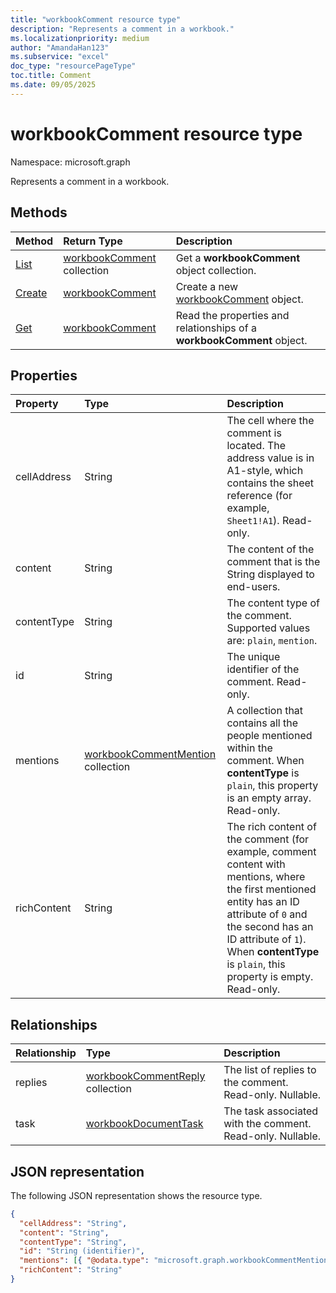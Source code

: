 ```yaml
---
title: "workbookComment resource type"
description: "Represents a comment in a workbook."
ms.localizationpriority: medium
author: "AmandaHan123"
ms.subservice: "excel"
doc_type: "resourcePageType"
toc.title: Comment
ms.date: 09/05/2025
---
```


# workbookComment resource type

Namespace: microsoft.graph

Represents a comment in a workbook.

## Methods

| Method       | Return Type | Description |
|:-------------|:------------|:------------|
| [List](../api/workbook-list-comments.md) | [workbookComment](workbookComment.md) collection | Get a **workbookComment** object collection. |
| [Create](../api/workbookcomment-post-comments.md) | [workbookComment](workbookcomment.md) | Create a new [workbookComment](../resources/workbookcomment.md) object. |
| [Get](../api/workbookcomment-get.md) | [workbookComment](workbookcomment.md) | Read the properties and relationships of a **workbookComment** object. |

## Properties

| Property     | Type        | Description |
|:-------------|:------------|:------------|
|cellAddress|String|The cell where the comment is located. The address value is in A1-style, which contains the sheet reference (for example, `Sheet1!A1`). Read-only.|
|content|String|The content of the comment that is the String displayed to end-users.|
|contentType|String|The content type of the comment. Supported values are: `plain`, `mention`.|
|id|String|The unique identifier of the comment. Read-only.|
|mentions|[workbookCommentMention](workbookcommentmention.md) collection|A collection that contains all the people mentioned within the comment. When **contentType** is `plain`, this property is an empty array. Read-only.|
|richContent|String|The rich content of the comment (for example, comment content with mentions, where the first mentioned entity has an ID attribute of `0` and the second has an ID attribute of `1`). When **contentType** is `plain`, this property is empty. Read-only.|

## Relationships

| Relationship | Type        | Description |
|:-------------|:------------|:------------|
|replies|[workbookCommentReply](workbookcommentreply.md) collection| The list of replies to the comment. Read-only. Nullable.|
|task|[workbookDocumentTask](workbookdocumenttask.md)|The task associated with the comment. Read-only. Nullable.|

## JSON representation

The following JSON representation shows the resource type.

<!-- {
  "blockType": "resource",
  "optionalProperties": [

  ],
  "@odata.type": "microsoft.graph.workbookComment",
  "keyProperty": "id"
}-->

```json
{
  "cellAddress": "String",
  "content": "String",
  "contentType": "String",
  "id": "String (identifier)",
  "mentions": [{ "@odata.type": "microsoft.graph.workbookCommentMention" }],
  "richContent": "String"
}
```

<!-- uuid: 16cd6b66-4b1a-43a1-adaf-3a886856ed98
2019-02-04 14:57:30 UTC -->
<!-- {
  "type": "#page.annotation",
  "description": "workbookComment resource",
  "keywords": "",
  "section": "documentation",
  "tocPath": ""
}-->


